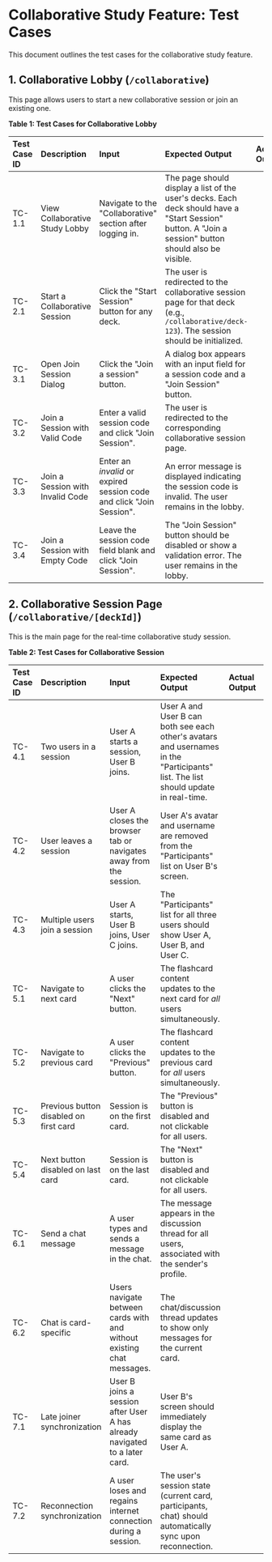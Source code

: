 # Collaborative Study Feature: Test Cases

This document outlines the test cases for the collaborative study feature.

## 1. Collaborative Lobby (`/collaborative`)

This page allows users to start a new collaborative session or join an existing one.

**Table 1: Test Cases for Collaborative Lobby**

| Test Case ID | Description                      | Input                                                                | Expected Output                                                                                                                                       | Actual Output | Pass/Fail |
| :----------- | :------------------------------- | :------------------------------------------------------------------- | :---------------------------------------------------------------------------------------------------------------------------------------------------- | :------------ | :-------- |
| TC-1.1       | View Collaborative Study Lobby   | Navigate to the "Collaborative" section after logging in.            | The page should display a list of the user's decks. Each deck should have a "Start Session" button. A "Join a session" button should also be visible. |               |           |
| TC-2.1       | Start a Collaborative Session    | Click the "Start Session" button for any deck.                       | The user is redirected to the collaborative session page for that deck (e.g., `/collaborative/deck-123`). The session should be initialized.          |               |           |
| TC-3.1       | Open Join Session Dialog         | Click the "Join a session" button.                                   | A dialog box appears with an input field for a session code and a "Join Session" button.                                                              |               |           |
| TC-3.2       | Join a Session with Valid Code   | Enter a valid session code and click "Join Session".                 | The user is redirected to the corresponding collaborative session page.                                                                               |               |           |
| TC-3.3       | Join a Session with Invalid Code | Enter an _invalid_ or expired session code and click "Join Session". | An error message is displayed indicating the session code is invalid. The user remains in the lobby.                                                  |               |           |
| TC-3.4       | Join a Session with Empty Code   | Leave the session code field blank and click "Join Session".         | The "Join Session" button should be disabled or show a validation error. The user remains in the lobby.                                               |               |           |

## 2. Collaborative Session Page (`/collaborative/[deckId]`)

This is the main page for the real-time collaborative study session.

**Table 2: Test Cases for Collaborative Session**

| Test Case ID | Description                            | Input                                                                      | Expected Output                                                                                                                    | Actual Output | Pass/Fail |
| :----------- | :------------------------------------- | :------------------------------------------------------------------------- | :--------------------------------------------------------------------------------------------------------------------------------- | :------------ | :-------- |
| TC-4.1       | Two users in a session                 | User A starts a session, User B joins.                                     | User A and User B can both see each other's avatars and usernames in the "Participants" list. The list should update in real-time. |               |           |
| TC-4.2       | User leaves a session                  | User A closes the browser tab or navigates away from the session.          | User A's avatar and username are removed from the "Participants" list on User B's screen.                                          |               |           |
| TC-4.3       | Multiple users join a session          | User A starts, User B joins, User C joins.                                 | The "Participants" list for all three users should show User A, User B, and User C.                                                |               |           |
| TC-5.1       | Navigate to next card                  | A user clicks the "Next" button.                                           | The flashcard content updates to the next card for _all_ users simultaneously.                                                     |               |           |
| TC-5.2       | Navigate to previous card              | A user clicks the "Previous" button.                                       | The flashcard content updates to the previous card for _all_ users simultaneously.                                                 |               |           |
| TC-5.3       | Previous button disabled on first card | Session is on the first card.                                              | The "Previous" button is disabled and not clickable for all users.                                                                 |               |           |
| TC-5.4       | Next button disabled on last card      | Session is on the last card.                                               | The "Next" button is disabled and not clickable for all users.                                                                     |               |           |
| TC-6.1       | Send a chat message                    | A user types and sends a message in the chat.                              | The message appears in the discussion thread for all users, associated with the sender's profile.                                  |               |           |
| TC-6.2       | Chat is card-specific                  | Users navigate between cards with and without existing chat messages.      | The chat/discussion thread updates to show only messages for the current card.                                                     |               |           |
| TC-7.1       | Late joiner synchronization            | User B joins a session after User A has already navigated to a later card. | User B's screen should immediately display the same card as User A.                                                                |               |           |
| TC-7.2       | Reconnection synchronization           | A user loses and regains internet connection during a session.             | The user's session state (current card, participants, chat) should automatically sync upon reconnection.                           |               |           |
